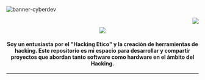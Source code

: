 ![banner-cyberdev](https://github.com/user-attachments/assets/5d84832f-1911-4698-ae6f-19ede344b469)

<img align="right" src="https://visitor-badge.laobi.icu/badge?page_id=salesp07.salesp07" />

<h1 align="center">
  <img src="https://readme-typing-svg.herokuapp.com/?font=Righteous&size=35&color=39FF14&center=true&vCenter=true&width=500&height=70&duration=4000&lines=Hola,+Bienvenidos!+🏴‍☠️;+Yo+soy,+CyberDev!;" />
</h1>

<div align="center">
  <h4>
      Soy un entusiasta por el "Hacking Etico" y la creación de herramientas de hacking. Este repositorio es mi espacio para desarrollar y compartir proyectos que abordan tanto software como hardware en el ámbito del     
      Hacking. 
  </h4>
</div>
 
<hr/>
